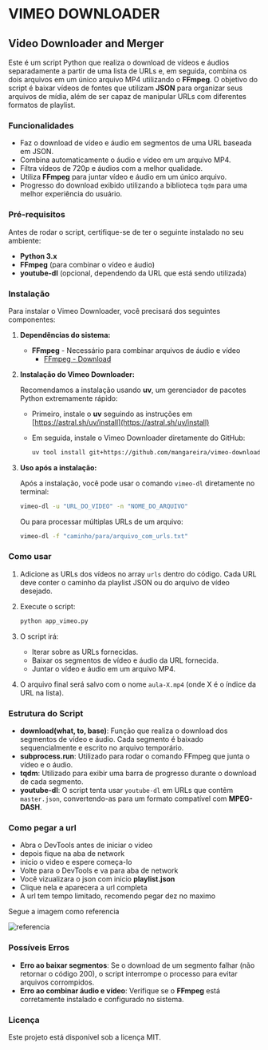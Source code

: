 # VIMEO DOWNLOADER

## Video Downloader and Merger

Este é um script Python que realiza o download de vídeos e áudios separadamente a partir de uma lista de URLs e, em seguida, combina os dois arquivos em um único arquivo MP4 utilizando o **FFmpeg**. O objetivo do script é baixar vídeos de fontes que utilizam **JSON** para organizar seus arquivos de mídia, além de ser capaz de manipular URLs com diferentes formatos de playlist.

### Funcionalidades

- Faz o download de vídeo e áudio em segmentos de uma URL baseada em JSON.
- Combina automaticamente o áudio e vídeo em um arquivo MP4.
- Filtra vídeos de 720p e áudios com a melhor qualidade.
- Utiliza **FFmpeg** para juntar vídeo e áudio em um único arquivo.
- Progresso do download exibido utilizando a biblioteca `tqdm` para uma melhor experiência do usuário.

### Pré-requisitos

Antes de rodar o script, certifique-se de ter o seguinte instalado no seu ambiente:

- **Python 3.x**
- **FFmpeg** (para combinar o vídeo e áudio)
- **youtube-dl** (opcional, dependendo da URL que está sendo utilizada)

### Instalação

Para instalar o Vimeo Downloader, você precisará dos seguintes componentes:

1. **Dependências do sistema:**
   - **FFmpeg** - Necessário para combinar arquivos de áudio e vídeo
     - [FFmpeg - Download](https://ffmpeg.org/download.html)

2. **Instalação do Vimeo Downloader:**

   Recomendamos a instalação usando **uv**, um gerenciador de pacotes Python extremamente rápido:

   - Primeiro, instale o **uv** seguindo as instruções em [https://astral.sh/uv/install](https://astral.sh/uv/install)
   
   - Em seguida, instale o Vimeo Downloader diretamente do GitHub:
     ```bash
     uv tool install git+https://github.com/mangareira/vimeo-download.git
     ```

3. **Uso após a instalação:**
   
   Após a instalação, você pode usar o comando `vimeo-dl` diretamente no terminal:
   ```bash
   vimeo-dl -u "URL_DO_VIDEO" -n "NOME_DO_ARQUIVO"
   ```
   
   Ou para processar múltiplas URLs de um arquivo:
   ```bash
   vimeo-dl -f "caminho/para/arquivo_com_urls.txt"
   ```

### Como usar

1. Adicione as URLs dos vídeos no array `urls` dentro do código. Cada URL deve conter o caminho da playlist JSON ou do arquivo de vídeo desejado.
   
2. Execute o script:
   ```bash
   python app_vimeo.py
   ```

3. O script irá:
   - Iterar sobre as URLs fornecidas.
   - Baixar os segmentos de vídeo e áudio da URL fornecida.
   - Juntar o vídeo e áudio em um arquivo MP4.

4. O arquivo final será salvo com o nome `aula-X.mp4` (onde X é o índice da URL na lista).

### Estrutura do Script

- **download(what, to, base)**: Função que realiza o download dos segmentos de vídeo e áudio. Cada segmento é baixado sequencialmente e escrito no arquivo temporário.
- **subprocess.run**: Utilizado para rodar o comando FFmpeg que junta o vídeo e o áudio.
- **tqdm**: Utilizado para exibir uma barra de progresso durante o download de cada segmento.
- **youtube-dl**: O script tenta usar `youtube-dl` em URLs que contêm `master.json`, convertendo-as para um formato compatível com **MPEG-DASH**.

### Como pegar a url

- Abra o DevTools antes de iniciar o video
- depois fique na aba de network
- inicio o video e espere começa-lo
- Volte para o DevTools e va para aba de network
- Você vizualizara o json com inicio **playlist.json**
- Clique nela e aparecera a url completa
- A url tem tempo limitado, recomendo pegar dez no maximo

Segue a imagem como referencia

![referencia](https://github.com/mangareira/vimeo-download/blob/main/reference.png)


### Possíveis Erros

- **Erro ao baixar segmentos**: Se o download de um segmento falhar (não retornar o código 200), o script interrompe o processo para evitar arquivos corrompidos.
- **Erro ao combinar áudio e vídeo**: Verifique se o **FFmpeg** está corretamente instalado e configurado no sistema.

### Licença

Este projeto está disponível sob a licença MIT.